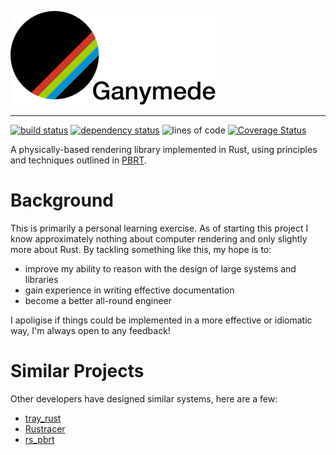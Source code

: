 ![Ganymede](/assets/logo.png?raw=true "Ganymede")

------------

[![build status](https://travis-ci.com/MichaelByrneAU/Ganymede.svg?branch=master)](https://travis-ci.com/MichaelByrneAU/Ganymede) [![dependency status](https://deps.rs/repo/github/MichaelByrneAU/Ganymede/status.svg)](https://deps.rs/repo/github/MichaelByrneAU/Ganymede) ![lines of code](https://tokei.rs/b1/github/MichaelByrneAU/Ganymede?category=code "Lines of Code") [![Coverage Status](https://coveralls.io/repos/github/MichaelByrneAU/Ganymede/badge.svg?branch=master)](https://coveralls.io/github/MichaelByrneAU/Ganymede?branch=master)

A physically-based rendering library implemented in Rust, using principles and techniques outlined in [PBRT](http://www.pbrt.org/ "PBRT"). 

# Background
This is primarily a personal learning exercise. As of starting this project I know approximately nothing about computer rendering and only slightly more about Rust. By tackling something like this, my hope is to:
- improve my ability to reason with the design of large systems and libraries
- gain experience in writing effective documentation
- become a better all-round engineer

I apoligise if things could be implemented in a more effective or idiomatic way, I'm always open to any feedback!

# Similar Projects
Other developers have designed similar systems, here are a few:
- [tray_rust](https://github.com/TwinkleBear/tray_rust "tray_rust")
- [Rustracer](https://bitbucket.org/abusch/rustracer/src/master/ "Rustracer")
- [rs_pbrt](https://github.com/wahn/rs_pbrt "rs_pbrt")
